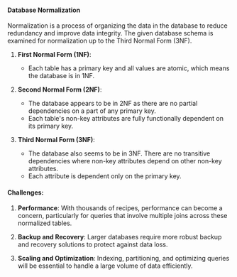 
#### Database Normalization

Normalization is a process of organizing the data in the database to reduce redundancy and improve data integrity. The given database schema is examined for normalization up to the Third Normal Form (3NF).

1. **First Normal Form (1NF)**:
    - Each table has a primary key and all values are atomic, which means the database is in 1NF.

2. **Second Normal Form (2NF)**:
    - The database appears to be in 2NF as there are no partial dependencies on a part of any primary key.
    - Each table's non-key attributes are fully functionally dependent on its primary key.

3. **Third Normal Form (3NF)**:
    - The database also seems to be in 3NF. There are no transitive dependencies where non-key attributes depend on other non-key attributes.
    - Each attribute is dependent only on the primary key.



#### Challenges:
1. **Performance**: With thousands of recipes, performance can become a concern, particularly for queries that involve multiple joins across these normalized tables.

2. **Backup and Recovery**: Larger databases require more robust backup and recovery solutions to protect against data loss.

3. **Scaling and Optimization**: Indexing, partitioning, and optimizing queries will be essential to handle a large volume of data efficiently.
